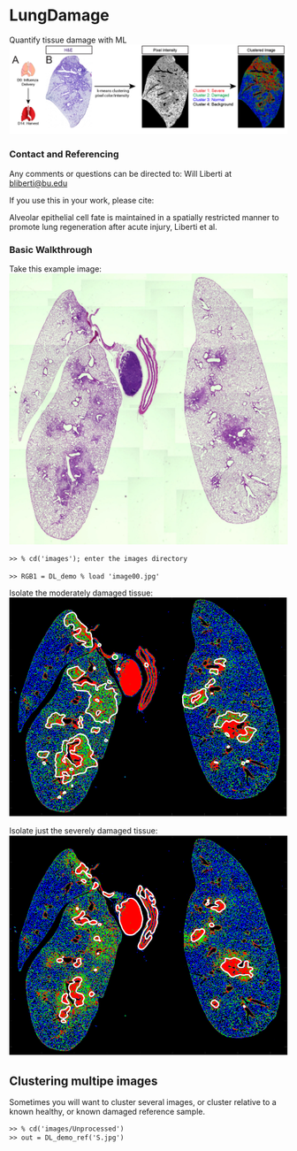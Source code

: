 # LungDamage
Quantify tissue damage with ML
![ScreenShot](images/Workflow-01.png)


### Contact and Referencing

Any comments or questions can be directed to: Will Liberti at bliberti@bu.edu


If you use this in your work, please cite:

Alveolar epithelial cell fate is maintained in a spatially restricted manner to promote lung regeneration after acute injury, Liberti et al. 


### Basic Walkthrough


Take this example image:
![ScreenShot](images/image00.jpg)

```
>> % cd('images'); enter the images directory

>> RGB1 = DL_demo % load 'image00.jpg'
```



Isolate the moderately damaged tissue:
![ScreenShot](images/image02.png)

Isolate just the severely damaged tissue:
![ScreenShot](images/image03.png)


## Clustering multipe images

Sometimes you will want to cluster several images, or cluster relative to a known healthy, or known damaged  reference sample.


```
>> % cd('images/Unprocessed')
>> out = DL_demo_ref('S.jpg')
```
